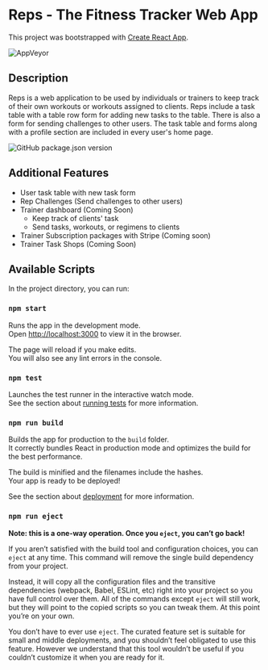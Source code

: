 # Reps - The Fitness Tracker Web App

This project was bootstrapped with [Create React App](https://github.com/facebook/create-react-app).

<img alt="AppVeyor" src="https://img.shields.io/appveyor/build/Devist8/reps?style=plastic">

## Description

Reps is a web application to be used by individuals or trainers to keep track of their own workouts or workouts assigned to clients. Reps include a task table with a table row form for adding new tasks to the table. There is also a form for sending challenges to other users. The task table and forms along with a profile section are included in every user's home page.

<img alt="GitHub package.json version" src="https://img.shields.io/github/package-json/v/Devist8/reps">

## Additional Features

- User task table with new task form
- Rep Challenges (Send challenges to other users)
- Trainer dashboard (Coming Soon)
  - Keep track of clients' task
  - Send tasks, workouts, or regimens to clients
- Trainer Subscription packages with Stripe (Coming soon)
- Trainer Task Shops (Coming Soon)

## Available Scripts

In the project directory, you can run:

### `npm start`

Runs the app in the development mode.<br />
Open [http://localhost:3000](http://localhost:3000) to view it in the browser.

The page will reload if you make edits.<br />
You will also see any lint errors in the console.

### `npm test`

Launches the test runner in the interactive watch mode.<br />
See the section about [running tests](https://facebook.github.io/create-react-app/docs/running-tests) for more information.

### `npm run build`

Builds the app for production to the `build` folder.<br />
It correctly bundles React in production mode and optimizes the build for the best performance.

The build is minified and the filenames include the hashes.<br />
Your app is ready to be deployed!

See the section about [deployment](https://facebook.github.io/create-react-app/docs/deployment) for more information.

### `npm run eject`

**Note: this is a one-way operation. Once you `eject`, you can’t go back!**

If you aren’t satisfied with the build tool and configuration choices, you can `eject` at any time. This command will remove the single build dependency from your project.

Instead, it will copy all the configuration files and the transitive dependencies (webpack, Babel, ESLint, etc) right into your project so you have full control over them. All of the commands except `eject` will still work, but they will point to the copied scripts so you can tweak them. At this point you’re on your own.

You don’t have to ever use `eject`. The curated feature set is suitable for small and middle deployments, and you shouldn’t feel obligated to use this feature. However we understand that this tool wouldn’t be useful if you couldn’t customize it when you are ready for it.
